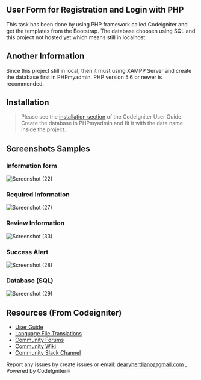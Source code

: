 ## User Form for Registration and Login with PHP
This task has been done by using PHP framework called Codeigniter and get the templates from the Bootstrap.
The database choosen using SQL and this project not hosted yet which means still in localhost.

## Another Information
Since this project still in local, then it must using XAMPP Server and create the database first in PHPmyadmin. PHP version 5.6 or newer is recommended.

## Installation

> Please see the [installation section](https://codeigniter.com/user_guide/installation/index.html)
of the CodeIgniter User Guide. Create the database in PHPmyadmin and fit it with the data name inside the project.

## Screenshots Samples

### Information form
![Screenshot (22)](https://user-images.githubusercontent.com/42229194/54480991-ab088280-4861-11e9-82f4-4465574328e7.png)

### Required Information
![Screenshot (27)](https://user-images.githubusercontent.com/42229194/54481006-d8553080-4861-11e9-95bb-be0b7c29bdac.png)

### Review Information
![Screenshot (33)](https://user-images.githubusercontent.com/42229194/54481017-fc187680-4861-11e9-9e80-b35d6ed8991b.png)

### Success Alert
![Screenshot (28)](https://user-images.githubusercontent.com/42229194/54481021-10f50a00-4862-11e9-9d76-1bf4d8ccf30b.png)

### Database (SQL)
![Screenshot (29)](https://user-images.githubusercontent.com/42229194/54481024-1d796280-4862-11e9-9537-d957a856e10d.png)

## Resources (From Codeigniter)


-  [User Guide](https://codeigniter.com/docs)
-  [Language File Translations](https://github.com/bcit-ci/codeigniter3-translations)
-  [Community Forums](http://forum.codeigniter.com/)
-  [Community Wiki](https://github.com/bcit-ci/CodeIgniter/wiki)
-  [Community Slack Channel](https://codeigniterchat.slack.com)

Report any issues by create issues or email: dearyherdiano@gmail.com ,
Powered by CodeIgniter🔥
